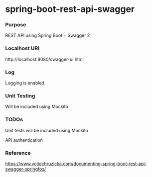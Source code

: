 # spring-boot-rest-api-swagger

### Purpose ###
REST API using Spring Boot + Swagger 2

### Localhost URI ###
http://localhost:8080/swagger-ui.html

### Log ###
Logging is enabled.

### Unit Testing ###
Will be included using Mockito

### TODOs ###
Unit tests will be included using Mockito

API authentication

### Reference ###
https://www.vojtechruzicka.com/documenting-spring-boot-rest-api-swagger-springfox/
